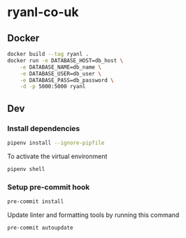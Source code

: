 # ryanl-co-uk

## Docker

```bash
docker build --tag ryanl .
docker run -e DATABASE_HOST=db_host \
    -e DATABASE_NAME=db_name \
    -e DATABASE_USER=db_user \
    -e DATABASE_PASS=db_password \
    -d -p 5000:5000 ryanl
```

## Dev

### Install dependencies

```bash
pipenv install --ignore-pipfile
```

To activate the virtual environment

```bash
pipenv shell
```

### Setup pre-commit hook 

```bash
pre-commit install
```

Update linter and formatting tools by running this command

```bash
pre-commit autoupdate
```